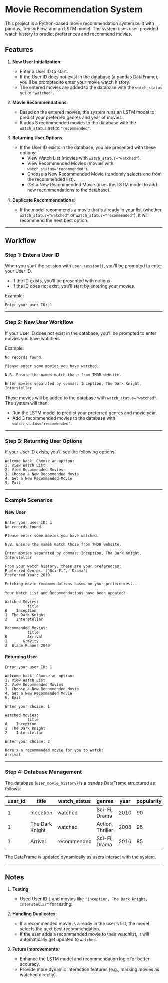 
# Movie Recommendation System

This project is a Python-based movie recommendation system built with pandas, TensorFlow, and an LSTM model. The system uses user-provided watch history to predict preferences and recommend movies.

## Features
1. **New User Initialization**:
   - Enter a User ID to start.
   - If the User ID does not exist in the database (a pandas DataFrame), you'll be prompted to enter your movie watch history.
   - The entered movies are added to the database with the `watch_status` set to `"watched"`.
   
2. **Movie Recommendations**:
   - Based on the entered movies, the system runs an LSTM model to predict your preferred genres and year of movies.
   - It adds 3 recommended movies to the database with the `watch_status` set to `"recommended"`.
   
3. **Returning User Options**:
   - If the User ID exists in the database, you are presented with these options:
     - View Watch List (movies with `watch_status="watched"`).
     - View Recommended Movies (movies with `watch_status="recommended"`).
     - Choose a New Recommended Movie (randomly selects one from the recommended list).
     - Get a New Recommended Movie (uses the LSTM model to add new recommendations to the database).

4. **Duplicate Recommendations**:
   - If the model recommends a movie that's already in your list (whether `watch_status="watched"` or `watch_status="recommended"`), it will recommend the next best option.

---

## Workflow

### Step 1: Enter a User ID
When you start the session with `user_session()`, you'll be prompted to enter your User ID.

- If the ID exists, you'll be presented with options.
- If the ID does not exist, you'll start by entering your movies.

Example:
```plaintext
Enter your user ID: 1
```

---

### Step 2: New User Workflow
If your User ID does not exist in the database, you'll be prompted to enter movies you have watched.

Example:
```plaintext
No records found.

Please enter some movies you have watched.

N.B. Ensure the names match those from TMDB website.

Enter movies separated by commas: Inception, The Dark Knight, Interstellar
```

These movies will be added to the database with `watch_status="watched"`. The system will then:
- Run the LSTM model to predict your preferred genres and movie year.
- Add 3 recommended movies to the database with `watch_status="recommended"`.

---

### Step 3: Returning User Options
If your User ID exists, you'll see the following options:
```plaintext
Welcome back! Choose an option:
1. View Watch List
2. View Recommended Movies
3. Choose a New Recommended Movie
4. Get a New Recommended Movie
5. Exit
```

---

### Example Scenarios

#### **New User**
```plaintext
Enter your user ID: 1
No records found.

Please enter some movies you have watched.

N.B. Ensure the names match those from TMDB website.

Enter movies separated by commas: Inception, The Dark Knight, Interstellar

From your watch history, these are your preferences:
Preferred Genres: ['Sci-Fi', 'Drama']
Preferred Year: 2010

Fetching movie recommendations based on your preferences...

Your Watch List and Recommendations have been updated!

Watched Movies:
          title
0    Inception
1  The Dark Knight
2    Interstellar

Recommended Movies:
          title
0         Arrival
1       Gravity
2  Blade Runner 2049
```

#### **Returning User**
```plaintext
Enter your user ID: 1

Welcome back! Choose an option:
1. View Watch List
2. View Recommended Movies
3. Choose a New Recommended Movie
4. Get a New Recommended Movie
5. Exit

Enter your choice: 1

Watched Movies:
          title
0    Inception
1  The Dark Knight
2    Interstellar

Enter your choice: 3

Here's a recommended movie for you to watch:
Arrival
```

---

### Step 4: Database Management
The database (`user_movie_history`) is a pandas DataFrame structured as follows:

| user_id | title              | watch_status | genres           | year | popularity |
|---------|--------------------|--------------|------------------|------|------------|
| 1       | Inception          | watched      | Sci-Fi, Drama    | 2010 | 90         |
| 1       | The Dark Knight    | watched      | Action, Thriller | 2008 | 95         |
| 1       | Arrival            | recommended  | Sci-Fi, Drama    | 2016 | 85         |

The DataFrame is updated dynamically as users interact with the system.

---

## Notes
1. **Testing**:
   - Used User ID `1` and movies like `"Inception, The Dark Knight, Interstellar"` for testing.
   
2. **Handling Duplicates**:
   - If a recommended movie is already in the user's list, the model selects the next best recommendation.
   - If the user adds a recommended movie to their watchlist, it will automatically get updated to `watched`.

3. **Future Improvements**:
   - Enhance the LSTM model and recommendation logic for better accuracy.
   - Provide more dynamic interaction features (e.g., marking movies as watched directly).
